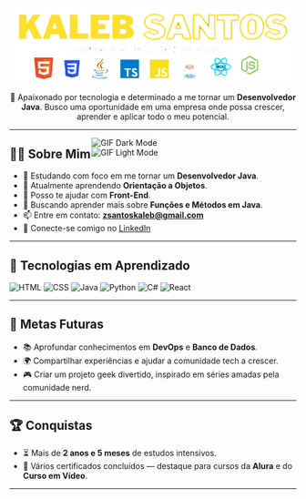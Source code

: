 <div align="center">
  <img src="https://github.com/kalebzaki4/kalebzaki4/blob/main/img/img.png?raw=true" alt="Kaleb Zaki Banner" />
</div>

<p align="center">
  🌱 Apaixonado por tecnologia e determinado a me tornar um <strong>Desenvolvedor Java</strong>. Busco uma oportunidade em uma empresa onde possa crescer, aprender e aplicar todo o meu potencial.
</p>

---

<img align="right" alt="GIF Dark Mode" src="https://user-images.githubusercontent.com/90595158/224520261-cac35362-4a70-4108-85c8-260ac8e0b0bd.svg#gh-dark-mode-only" width="360px"/>
<img align="right" alt="GIF Light Mode" src="https://user-images.githubusercontent.com/90595158/224520109-e00b8f1e-08c9-4316-9920-ea4e88701a61.svg#gh-light-mode-only" width="360px"/>

## 👨‍💻 Sobre Mim

- 🔭 Estudando com foco em me tornar um **Desenvolvedor Java**.
- 🌱 Atualmente aprendendo **Orientação a Objetos**.
- 💬 Posso te ajudar com **Front-End**.
- 🤝 Buscando aprender mais sobre **Funções e Métodos em Java**.
- 📫 Entre em contato: **zsantoskaleb@gmail.com**
- 💼 Conecte-se comigo no [LinkedIn](https://www.linkedin.com/in/kaleb-z-santos-74214434b/)

---

## 🚀 Tecnologias em Aprendizado

![HTML](https://img.shields.io/badge/HTML5-E44D26?style=for-the-badge&logo=html5&logoColor=white)
![CSS](https://img.shields.io/badge/CSS3-1572B6?style=for-the-badge&logo=css3&logoColor=white)
![Java](https://img.shields.io/badge/Java-ED8B00?style=for-the-badge&logo=java&logoColor=white)
![Python](https://img.shields.io/badge/Python-3776AB?style=for-the-badge&logo=python&logoColor=white)
![C#](https://img.shields.io/badge/C%23-239120?style=for-the-badge&logo=c-sharp&logoColor=white)
![React](https://img.shields.io/badge/React-20232A?style=for-the-badge&logo=react&logoColor=61DAFB)

---

## 🎯 Metas Futuras

- 📚 Aprofundar conhecimentos em **DevOps** e **Banco de Dados**.
- 🌍 Compartilhar experiências e ajudar a comunidade tech a crescer.
- 🎮 Criar um projeto geek divertido, inspirado em séries amadas pela comunidade nerd.

---

## 🏆 Conquistas

- ⏳ Mais de <strong>2 anos e 5 meses</strong> de estudos intensivos.
- 📜 Vários certificados concluídos — destaque para cursos da **Alura** e do **Curso em Vídeo**.

---

<!--- Créditos das ilustrações: Storyset (https://storyset.com/web) --->
